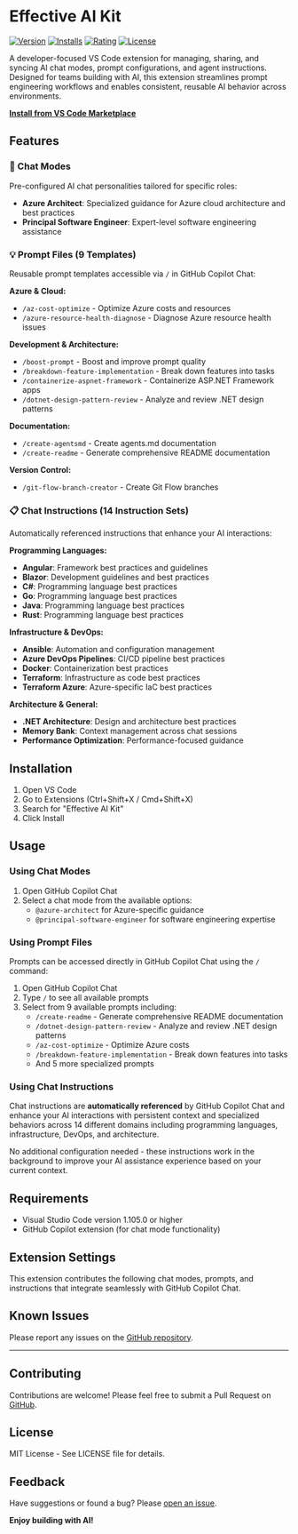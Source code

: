 # Effective AI Kit

[![Version](https://img.shields.io/visual-studio-marketplace/v/yoavlax.effective-ai-kit?style=flat-square&label=VS%20Marketplace&logo=visual-studio-code)](https://marketplace.visualstudio.com/items?itemName=yoavlax.effective-ai-kit)
[![Installs](https://img.shields.io/visual-studio-marketplace/i/yoavlax.effective-ai-kit?style=flat-square)](https://marketplace.visualstudio.com/items?itemName=yoavlax.effective-ai-kit)
[![Rating](https://img.shields.io/visual-studio-marketplace/r/yoavlax.effective-ai-kit?style=flat-square)](https://marketplace.visualstudio.com/items?itemName=yoavlax.effective-ai-kit)
[![License](https://img.shields.io/github/license/YoavLax/Effective-AI-KIT?style=flat-square)](LICENSE)

A developer-focused VS Code extension for managing, sharing, and syncing AI chat modes, prompt configurations, and agent instructions. Designed for teams building with AI, this extension streamlines prompt engineering workflows and enables consistent, reusable AI behavior across environments.

**[Install from VS Code Marketplace](https://marketplace.visualstudio.com/items?itemName=yoavlax.effective-ai-kit)**

## Features

### 🤖 Chat Modes
Pre-configured AI chat personalities tailored for specific roles:
- **Azure Architect**: Specialized guidance for Azure cloud architecture and best practices
- **Principal Software Engineer**: Expert-level software engineering assistance

### 💡 Prompt Files (9 Templates)
Reusable prompt templates accessible via `/` in GitHub Copilot Chat:

**Azure & Cloud:**
- `/az-cost-optimize` - Optimize Azure costs and resources
- `/azure-resource-health-diagnose` - Diagnose Azure resource health issues

**Development & Architecture:**
- `/boost-prompt` - Boost and improve prompt quality
- `/breakdown-feature-implementation` - Break down features into tasks
- `/containerize-aspnet-framework` - Containerize ASP.NET Framework apps
- `/dotnet-design-pattern-review` - Analyze and review .NET design patterns

**Documentation:**
- `/create-agentsmd` - Create agents.md documentation
- `/create-readme` - Generate comprehensive README documentation

**Version Control:**
- `/git-flow-branch-creator` - Create Git Flow branches

### 📋 Chat Instructions (14 Instruction Sets)
Automatically referenced instructions that enhance your AI interactions:

**Programming Languages:**
- **Angular**: Framework best practices and guidelines
- **Blazor**: Development guidelines and best practices
- **C#**: Programming language best practices
- **Go**: Programming language best practices
- **Java**: Programming language best practices
- **Rust**: Programming language best practices

**Infrastructure & DevOps:**
- **Ansible**: Automation and configuration management
- **Azure DevOps Pipelines**: CI/CD pipeline best practices
- **Docker**: Containerization best practices
- **Terraform**: Infrastructure as code best practices
- **Terraform Azure**: Azure-specific IaC best practices

**Architecture & General:**
- **.NET Architecture**: Design and architecture best practices
- **Memory Bank**: Context management across chat sessions
- **Performance Optimization**: Performance-focused guidance

## Installation

1. Open VS Code
2. Go to Extensions (Ctrl+Shift+X / Cmd+Shift+X)
3. Search for "Effective AI Kit"
4. Click Install

## Usage

### Using Chat Modes
1. Open GitHub Copilot Chat
2. Select a chat mode from the available options:
   - `@azure-architect` for Azure-specific guidance
   - `@principal-software-engineer` for software engineering expertise

### Using Prompt Files
Prompts can be accessed directly in GitHub Copilot Chat using the `/` command:
1. Open GitHub Copilot Chat
2. Type `/` to see all available prompts
3. Select from 9 available prompts including:
   - `/create-readme` - Generate comprehensive README documentation
   - `/dotnet-design-pattern-review` - Analyze and review .NET design patterns
   - `/az-cost-optimize` - Optimize Azure costs
   - `/breakdown-feature-implementation` - Break down features into tasks
   - And 5 more specialized prompts

### Using Chat Instructions
Chat instructions are **automatically referenced** by GitHub Copilot Chat and enhance your AI interactions with persistent context and specialized behaviors across 14 different domains including programming languages, infrastructure, DevOps, and architecture.

No additional configuration needed - these instructions work in the background to improve your AI assistance experience based on your current context.

## Requirements

- Visual Studio Code version 1.105.0 or higher
- GitHub Copilot extension (for chat mode functionality)

## Extension Settings

This extension contributes the following chat modes, prompts, and instructions that integrate seamlessly with GitHub Copilot Chat.

## Known Issues

Please report any issues on the [GitHub repository](https://github.com/YoavLax/Effective-AI-KIT/issues).

---

## Contributing

Contributions are welcome! Please feel free to submit a Pull Request on [GitHub](https://github.com/YoavLax/Effective-AI-KIT).

## License

MIT License - See LICENSE file for details.

## Feedback

Have suggestions or found a bug? Please [open an issue](https://github.com/YoavLax/Effective-AI-KIT/issues).

**Enjoy building with AI!**
